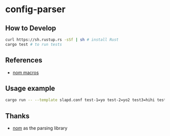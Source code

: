 # config-parser


## How to Develop

```bash
curl https://sh.rustup.rs -sSf | sh # install Rust
cargo test # to run tests
```

## References

- [nom macros](http://rust.unhandledexpression.com/nom/index.html)

## Usage example

```bash
cargo run -- --template slapd.conf test-1=yo test-2=yo2 test3=hihi test_4=blah_-test
```

## Thanks

- [nom](https://github.com/Geal/nom) as the parsing library
